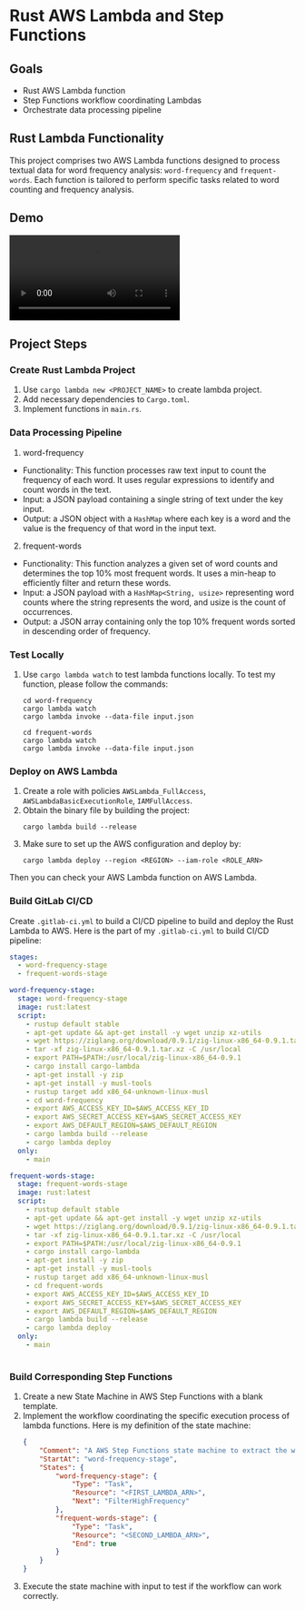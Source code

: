 # Rust AWS Lambda and Step Functions

## Goals
- Rust AWS Lambda function
- Step Functions workflow coordinating Lambdas
- Orchestrate data processing pipeline

## Rust Lambda Functionality
This project comprises two AWS Lambda functions designed to process textual data for word frequency analysis: `word-frequency` and `frequent-words`. Each function is tailored to perform specific tasks related to word counting and frequency analysis.


## Demo
![Video Demo](./video.mp4)

## Project Steps
### Create Rust Lambda Project
1. Use `cargo lambda new <PROJECT_NAME>` to create lambda project.
2. Add necessary dependencies to `Cargo.toml`.
3. Implement functions in `main.rs`.

### Data Processing Pipeline
1. word-frequency
- Functionality: This function processes raw text input to count the frequency of each word. It uses regular expressions to identify and count words in the text.
- Input: a JSON payload containing a single string of text under the key input.
- Output: a JSON object with a `HashMap` where each key is a word and the value is the frequency of that word in the input text.
2. frequent-words
- Functionality: This function analyzes a given set of word counts and determines the top 10% most frequent words. It uses a min-heap to efficiently filter and return these words.
- Input: a JSON payload with a `HashMap<String, usize>` representing word counts where the string represents the word, and usize is the count of occurrences.
- Output: a JSON array containing only the top 10% frequent words sorted in descending order of frequency.
### Test Locally
1. Use `cargo lambda watch` to test lambda functions locally. To test my function, please follow the commands:
   ```
   cd word-frequency
   cargo lambda watch
   cargo lambda invoke --data-file input.json
   ```
   ```
   cd frequent-words
   cargo lambda watch
   cargo lambda invoke --data-file input.json
   ```
### Deploy on AWS Lambda
1. Create a role with policies `AWSLambda_FullAccess`, `AWSLambdaBasicExecutionRole`, `IAMFullAccess`.
2. Obtain the binary file by building the project:
    ```
    cargo lambda build --release
    ```
3. Make sure to set up the AWS configuration and deploy by:
    ```
    cargo lambda deploy --region <REGION> --iam-role <ROLE_ARN>
    ```
Then you can check your AWS Lambda function on AWS Lambda.

### Build GitLab CI/CD
Create `.gitlab-ci.yml` to build a CI/CD pipeline to build and deploy the Rust Lambda to AWS. Here is the part of my `.gitlab-ci.yml` to build CI/CD pipeline:
```yml
stages:
  - word-frequency-stage
  - frequent-words-stage

word-frequency-stage:
  stage: word-frequency-stage
  image: rust:latest
  script:
    - rustup default stable
    - apt-get update && apt-get install -y wget unzip xz-utils
    - wget https://ziglang.org/download/0.9.1/zig-linux-x86_64-0.9.1.tar.xz
    - tar -xf zig-linux-x86_64-0.9.1.tar.xz -C /usr/local
    - export PATH=$PATH:/usr/local/zig-linux-x86_64-0.9.1
    - cargo install cargo-lambda
    - apt-get install -y zip
    - apt-get install -y musl-tools
    - rustup target add x86_64-unknown-linux-musl
    - cd word-frequency
    - export AWS_ACCESS_KEY_ID=$AWS_ACCESS_KEY_ID
    - export AWS_SECRET_ACCESS_KEY=$AWS_SECRET_ACCESS_KEY
    - export AWS_DEFAULT_REGION=$AWS_DEFAULT_REGION
    - cargo lambda build --release
    - cargo lambda deploy
  only:
    - main

frequent-words-stage:
  stage: frequent-words-stage
  image: rust:latest
  script:
    - rustup default stable
    - apt-get update && apt-get install -y wget unzip xz-utils
    - wget https://ziglang.org/download/0.9.1/zig-linux-x86_64-0.9.1.tar.xz
    - tar -xf zig-linux-x86_64-0.9.1.tar.xz -C /usr/local
    - export PATH=$PATH:/usr/local/zig-linux-x86_64-0.9.1
    - cargo install cargo-lambda
    - apt-get install -y zip
    - apt-get install -y musl-tools
    - rustup target add x86_64-unknown-linux-musl
    - cd frequent-words
    - export AWS_ACCESS_KEY_ID=$AWS_ACCESS_KEY_ID
    - export AWS_SECRET_ACCESS_KEY=$AWS_SECRET_ACCESS_KEY
    - export AWS_DEFAULT_REGION=$AWS_DEFAULT_REGION
    - cargo lambda build --release
    - cargo lambda deploy
  only:
    - main
    

```

### Build Corresponding Step Functions
1. Create a new State Machine in AWS Step Functions with a blank template.
2. Implement the workflow coordinating the specific execution process of lambda functions. Here is my definition of the state machine:
    ```json
    {
        "Comment": "A AWS Step Functions state machine to extract the words with the highest frequency.",
        "StartAt": "word-frequency-stage",
        "States": {
            "word-frequency-stage": {
                "Type": "Task",
                "Resource": "<FIRST_LAMBDA_ARN>",
                "Next": "FilterHighFrequency"
            },
            "frequent-words-stage": {
                "Type": "Task",
                "Resource": "<SECOND_LAMBDA_ARN>",
                "End": true
            }
        }
    }
    ```
3. Execute the state machine with input to test if the workflow can work correctly.